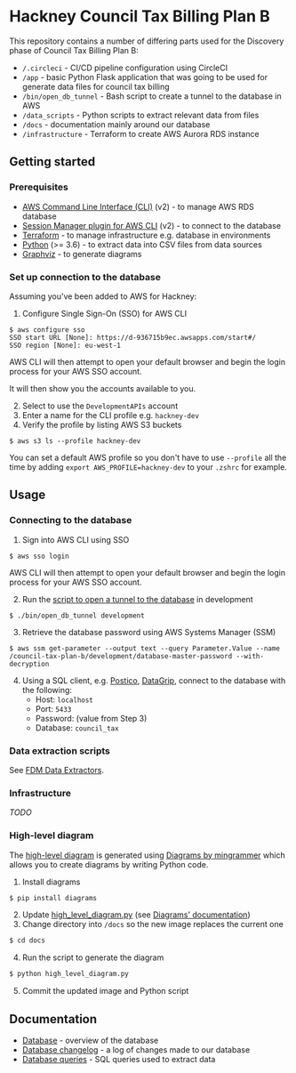 # Hackney Council Tax Billing Plan B

This repository contains a number of differing parts used for the Discovery
phase of Council Tax Billing Plan B:

- `/.circleci` - CI/CD pipeline configuration using CircleCI
- `/app` - basic Python Flask application that was going to be used for generate data files for council tax billing
- `/bin/open_db_tunnel` - Bash script to create a tunnel to the database in AWS
- `/data_scripts` - Python scripts to extract relevant data from files
- `/docs` - documentation mainly around our database
- `/infrastructure` - Terraform to create AWS Aurora RDS instance

## Getting started

### Prerequisites

- [AWS Command Line Interface (CLI)](https://aws.amazon.com/cli/) (v2) - to manage AWS RDS database
- [Session Manager plugin for AWS CLI](https://docs.aws.amazon.com/systems-manager/latest/userguide/session-manager-working-with-install-plugin.html) (v2) - to connect to the database
- [Terraform](https://www.terraform.io/) - to manage infrastructure e.g. database in environments
- [Python](https://www.python.org/) (>= 3.6) - to extract data into CSV files from data sources
- [Graphviz](https://graphviz.gitlab.io/download/) - to generate diagrams

### Set up connection to the database

Assuming you've been added to AWS for Hackney:

1. Configure Single Sign-On (SSO) for AWS CLI
```
$ aws configure sso
SSO start URL [None]: https://d-936715b9ec.awsapps.com/start#/
SSO region [None]: eu-west-1
```

AWS CLI will then attempt to open your default browser and begin the login
process for your AWS SSO account.

It will then show you the accounts available to you.

2. Select to use the `DevelopmentAPIs` account
3. Enter a name for the CLI profile e.g. `hackney-dev`
4. Verify the profile by listing AWS S3 buckets
```
$ aws s3 ls --profile hackney-dev
```

You can set a default AWS profile so you don't have to use `--profile` all the
time by adding `export AWS_PROFILE=hackney-dev` to your `.zshrc` for example.

## Usage

### Connecting to the database

1. Sign into AWS CLI using SSO
```
$ aws sso login
```

AWS CLI will then attempt to open your default browser and begin the login
process for your AWS SSO account.

2. Run the [script to open a tunnel to the database](./bin/open_db_tunnel) in development

```
$ ./bin/open_db_tunnel development
```
3. Retrieve the database password using AWS Systems Manager (SSM)
```
$ aws ssm get-parameter --output text --query Parameter.Value --name /council-tax-plan-b/development/database-master-password --with-decryption
```
4. Using a SQL client, e.g. [Postico](https://eggerapps.at/postico/), [DataGrip](https://www.jetbrains.com/datagrip/), connect to the database with the following:
   - Host: `localhost`
   - Port: `5433`
   - Password: (value from Step 3)
   - Database: `council_tax`

### Data extraction scripts

See [FDM Data Extractors](data_scripts/FDM_DATA_EXTRACTORS.md).

### Infrastructure

*TODO*

### High-level diagram

The [high-level diagram](./docs/high_level_diagram.png) is generated using [Diagrams by mingrammer](https://diagrams.mingrammer.com/) which allows you to create diagrams by writing Python code.

1. Install diagrams
```bash
$ pip install diagrams
```
2. Update [high_level_diagram.py](./docs/high_level_diagram.py) (see [Diagrams' documentation](https://diagrams.mingrammer.com/docs/guides/diagram))
3. Change directory into `/docs` so the new image replaces the current one
```bash
$ cd docs
```
4. Run the script to generate the diagram
```bash
$ python high_level_diagram.py
```
5. Commit the updated image and Python script

## Documentation

- [Database](./docs/database.md) - overview of the database
- [Database changelog](./docs/database_changelog.md) - a log of changes made to our database
- [Database queries](./docs/database_queries.md) - SQL queries used to extract data
